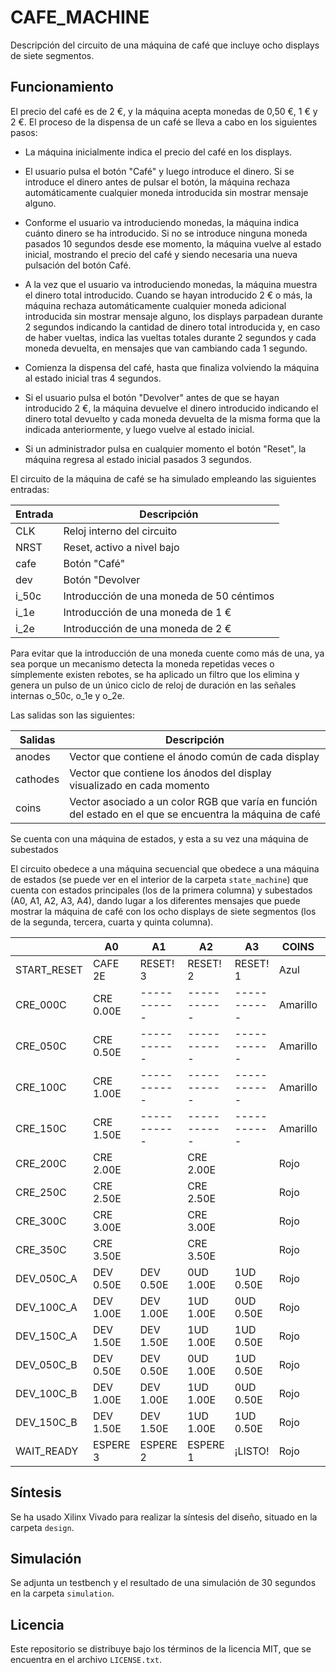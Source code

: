 # CAFE_MACHINE

Descripción del circuito de una máquina de café que incluye ocho displays de siete segmentos.

## Funcionamiento

El precio del café es de 2 €, y la máquina acepta monedas de 0,50 €, 1 € y 2 €. El proceso de la dispensa de un café se lleva a cabo en los siguientes pasos:

 - La máquina inicialmente indica el precio del café en los displays.

 - El usuario pulsa el botón "Café" y luego introduce el dinero. Si se introduce el dinero antes de pulsar el botón, la máquina rechaza automáticamente cualquier moneda introducida sin mostrar mensaje alguno.

 - Conforme el usuario va introduciendo monedas, la máquina indica cuánto dinero se ha introducido. Si no se introduce ninguna moneda pasados 10 segundos desde ese momento, la máquina vuelve al estado inicial, mostrando el precio del café y siendo necesaria una nueva pulsación del botón Café.

 - A la vez que el usuario va introduciendo monedas, la máquina muestra el dinero total introducido. Cuando se hayan introducido 2 € o más, la máquina rechaza automáticamente cualquier moneda adicional introducida sin mostrar mensaje alguno, los displays parpadean durante 2 segundos indicando la cantidad de dinero total introducida y, en caso de haber vueltas, indica las vueltas totales durante 2 segundos y cada moneda devuelta, en mensajes que van cambiando cada 1 segundo.

 - Comienza la dispensa del café, hasta que finaliza volviendo la máquina al estado inicial tras 4 segundos.

 - Si el usuario pulsa el botón "Devolver" antes de que se hayan introducido 2 €, la máquina devuelve el dinero introducido indicando el dinero total devuelto y cada moneda devuelta de la misma forma que la indicada anteriormente, y luego vuelve al estado inicial.

 - Si un administrador pulsa en cualquier momento el botón "Reset", la máquina regresa al estado inicial pasados 3 segundos.

El circuito de la máquina de café se ha simulado empleando las siguientes entradas:

| Entrada | Descripción                               |
| ------- |------------------------------------------ |
| CLK     | Reloj interno del circuito                |
| NRST    | Reset, activo a nivel bajo                |
| cafe    | Botón "Café"                              |
| dev     | Botón "Devolver                           |
| i_50c   | Introducción de una moneda de 50 céntimos |
| i_1e    | Introducción de una moneda de 1 €         |
| i_2e    | Introducción de una moneda de 2 €         |

Para evitar que la introducción de una moneda cuente como más de una, ya sea porque un mecanismo detecta la moneda repetidas veces o símplemente existen rebotes, se ha aplicado un filtro que los elimina y genera un pulso de un único ciclo de reloj de duración en las señales internas o_50c, o_1e y o_2e.

Las salidas son las siguientes:

| Salidas  | Descripción                                                                                              |
| -------- | -------------------------------------------------------------------------------------------------------- |
| anodes   | Vector que contiene el ánodo común de cada display                                                       |
| cathodes | Vector que contiene los ánodos del display visualizado en cada momento                                   |
| coins    | Vector asociado a un color RGB que varía en función del estado en el que se encuentra la máquina de café |

Se cuenta con una máquina de estados, y esta a su vez una máquina de subestados

El circuito obedece a una máquina secuencial que obedece a una máquina de estados (se puede ver en el interior de la carpeta ``state_machine``) que cuenta con estados principales (los de la primera columna) y subestados (A0, A1, A2, A3, A4), dando lugar a los diferentes mensajes que puede mostrar la máquina de café con los ocho displays de siete segmentos (los de la segunda, tercera, cuarta y quinta columna).

|             | A0        | A1          | A2          | A3          | COINS       | TIEMPO           |
| ----------- | --------- | ----------- | ----------- | ----------- | ----------- | ---------------- |
| START_RESET | CAFE 2E   | RESET! 3    | RESET! 2    | RESET! 1    | Azul        | 1 segundo        |
| CRE_000C    | CRE 0.00E | ----------- | ----------- | ----------- | Amarillo    | Siempre en A0    |
| CRE_050C    | CRE 0.50E | ----------- | ----------- | ----------- | Amarillo    | Siempre en A0    |
| CRE_100C    | CRE 1.00E | ----------- | ----------- | ----------- | Amarillo    | Siempre en A0    |
| CRE_150C    | CRE 1.50E | ----------- | ----------- | ----------- | Amarillo    | Siempre en A0    |
| CRE_200C    | CRE 2.00E |             | CRE 2.00E   |             | Rojo        | 500 milisegundos |
| CRE_250C    | CRE 2.50E |             | CRE 2.50E   |             | Rojo        | 500 milisegundos |
| CRE_300C    | CRE 3.00E |             | CRE 3.00E   |             | Rojo        | 500 milisegundos |
| CRE_350C    | CRE 3.50E |             | CRE 3.50E   |             | Rojo        | 500 milisegundos |
| DEV_050C_A  | DEV 0.50E | DEV 0.50E   | 0UD 1.00E   | 1UD 0.50E   | Rojo        | 1 segundo        |
| DEV_100C_A  | DEV 1.00E | DEV 1.00E   | 1UD 1.00E   | 0UD 0.50E   | Rojo        | 1 segundo        |
| DEV_150C_A  | DEV 1.50E | DEV 1.50E   | 1UD 1.00E   | 1UD 0.50E   | Rojo        | 1 segundo        |
| DEV_050C_B  | DEV 0.50E | DEV 0.50E   | 0UD 1.00E   | 1UD 0.50E   | Rojo        | 1 segundo        |
| DEV_100C_B  | DEV 1.00E | DEV 1.00E   | 1UD 1.00E   | 0UD 0.50E   | Rojo        | 1 segundo        |
| DEV_150C_B  | DEV 1.50E | DEV 1.50E   | 1UD 1.00E   | 1UD 0.50E   | Rojo        | 1 segundo        |
| WAIT_READY  | ESPERE 3  | ESPERE 2    | ESPERE 1    | ¡LISTO!     | Rojo        | 1 segundo        |

## Síntesis

Se ha usado Xilinx Vivado para realizar la síntesis del diseño, situado en la carpeta  ``design``.

## Simulación

Se adjunta un testbench y el resultado de una simulación de 30 segundos en la carpeta ``simulation``.

## Licencia

Este repositorio se distribuye bajo los términos de la licencia MIT, que se
encuentra en el archivo ``LICENSE.txt``.
